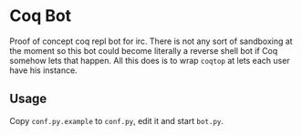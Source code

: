 # Coq Bot

Proof of concept coq repl bot for irc. There is not any sort of sandboxing at the moment so this bot could become literally a reverse shell bot if Coq somehow lets that happen. All this does is to wrap `coqtop` at lets each user have his instance.

## Usage

Copy `conf.py.example` to `conf.py`, edit it and start `bot.py`.
